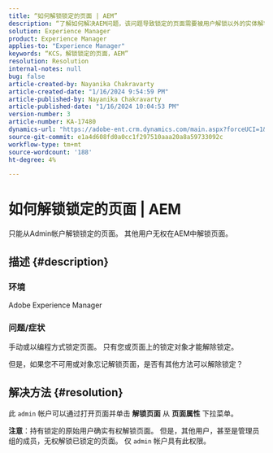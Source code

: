 ```yaml
---
title: “如何解锁锁定的页面 | AEM”
description: “了解如何解决AEM问题，该问题导致锁定的页面需要被用户解锁以外的实体解锁。”
solution: Experience Manager
product: Experience Manager
applies-to: "Experience Manager"
keywords: “KCS，解锁锁定的页面，AEM”
resolution: Resolution
internal-notes: null
bug: false
article-created-by: Nayanika Chakravarty
article-created-date: "1/16/2024 9:54:59 PM"
article-published-by: Nayanika Chakravarty
article-published-date: "1/16/2024 10:04:53 PM"
version-number: 3
article-number: KA-17480
dynamics-url: "https://adobe-ent.crm.dynamics.com/main.aspx?forceUCI=1&pagetype=entityrecord&etn=knowledgearticle&id=956525e1-b9b4-ee11-a569-6045bd0063aa"
source-git-commit: e1a4d608fd0a0cc1f297510aaa20a8a59733092c
workflow-type: tm+mt
source-wordcount: '188'
ht-degree: 4%

---
```


# 如何解锁锁定的页面 | AEM


只能从Admin帐户解锁锁定的页面。 其他用户无权在AEM中解锁页面。

## 描述 {#description}


### <b>环境</b>

Adobe Experience Manager

### <b>问题/症状</b>

手动或以编程方式锁定页面。 只有您或页面上的锁定对象才能解除锁定。

但是，如果您不可用或对象忘记解锁页面，是否有其他方法可以解除锁定？


## 解决方法 {#resolution}


此 `admin` 帐户可以通过打开页面并单击 <b>解锁页面</b> 从 <b>页面属性</b> 下拉菜单。

<b>注意</b>：持有锁定的原始用户确实有权解锁页面。 但是，其他用户，甚至是管理员组的成员，无权解锁已锁定的页面。 仅 `admin` 帐户具有此权限。

